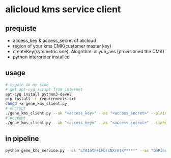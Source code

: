 # alicloud kms service client

## prequiste
- access_key & access_secret of alicloud
- region of your kms CMK(customer master key)
- createKey(symmetric one), Alogrithm: aliyun_aes (provisioned the CMK)
- python interpreter installed

## usage
```bash
# cygwin on my side
# get apt-cyg script from internet
apt-cyg install python3-devel
pip install -r requirements.txt
chmod +x gene_kms_client.py
# encrypt
./gene_kms_client.py --ak "<access_key>" --as "<access_secret>" --plain "<plain_text_want_to_encrypt>"
# decrypt
./gene_kms_client.py --ak "<access_key>" --as "<access_secret>" --cipher "<cipher_text_want_to_decrypt>"
```

## in pipeline
```bash
python gene_kms_service.py --ak "LTAI5tFFLFbrcNXrmtxY****" --as "OnPihoOGFs8bBpsilXXPZM3rqf****" --cipher "153d66f3-28d5-4cb1-9fac-f75734c48abawAXXWi7U4IhqL8Z8nDOrUpEd6jBcTjINAAAAAAAAAABuetYaSIl9o6igxUfoY+2oOOGMx0i2XR5tGHzG"| sed -n 's#.*\[\([^]]*\)\].*#\1#p'
```